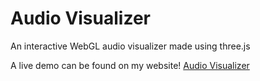 # Audio Visualizer
An interactive WebGL audio visualizer made using three.js

A live demo can be found on my website! [Audio Visualizer](http://ryanc16.com/projects/AudioVisualizer)